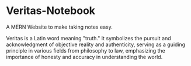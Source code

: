 # Veritas-Notebook
A MERN Website to make taking notes easy.

Veritas is a Latin word meaning "truth." It symbolizes the pursuit and acknowledgment of objective reality and authenticity, serving as a guiding principle in various fields from philosophy to law, emphasizing the importance of honesty and accuracy in understanding the world.
